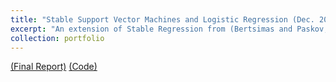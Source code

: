 ```yaml
---
title: "Stable Support Vector Machines and Logistic Regression (Dec. 2019)"
excerpt: "An extension of Stable Regression from (Bertsimas and Paskov, 2019) to SVMs and Logistic Regression, allowing coefficients to be up to 200% more stable (in terms of standard deviation). Implemented in Python and Julia."
collection: portfolio
---
```

[(Final Report)](/files/Final_Report_Stable_SVM_and_Logistic_Regression.pdf) [(Code)](https://github.com/hamzatazib/Stable-SVM-and-Logistic-Regression)
